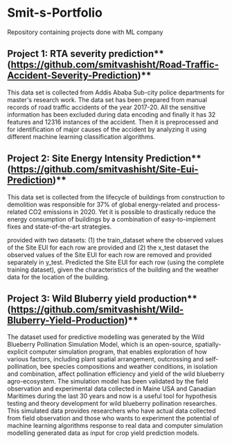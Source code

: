 # Smit-s-Portfolio
Repository containing projects done with ML company

## Project 1: RTA severity prediction**(https://github.com/smitvashisht/Road-Traffic-Accident-Severity-Prediction)**

This data set is collected from Addis Ababa Sub-city police departments for master's research work. The data set has been prepared from manual records of road traffic accidents of the year 2017-20. All the sensitive information has been excluded during data encoding and finally it has 32 features and 12316 instances of the accident. Then it is preprocessed and for identification of major causes of the accident by analyzing it using different machine learning classification algorithms. 


## Project 2: Site Energy Intensity Prediction**(https://github.com/smitvashisht/Site-Eui-Prediction)**

This data set is collected from the lifecycle of buildings from construction to demolition was responsible for 37% of global energy-related and process-related CO2 emissions in 2020. Yet it is possible to drastically reduce the energy consumption of buildings by a combination of easy-to-implement fixes and state-of-the-art strategies.

provided with two datasets: (1) the train_dataset where the observed values of the Site EUI for each row are provided and (2) the x_test dataset the observed values of the Site EUI for each row are removed and provided separately in y_test. Predicted the Site EUI for each row (using the complete training dataset), given the characteristics of the building and the weather data for the location of the building.


## Project 3: Wild Bluberry yield production**(https://github.com/smitvashisht/Wild-Bluberry-Yield-Production)**

The dataset used for predictive modelling was generated by the Wild Blueberry Pollination Simulation Model, which is an open-source, spatially-explicit computer simulation program, that enables exploration of how various factors, including plant spatial arrangement, outcrossing and self-pollination, bee species compositions and weather conditions, in isolation and combination, affect pollination efficiency and yield of the wild blueberry agro-ecosystem. The simulation model has been validated by the field observation and experimental data collected in Maine USA and Canadian Maritimes during the last 30 years and now is a useful tool for hypothesis testing and theory development for wild blueberry pollination researches. This simulated data provides researchers who have actual data collected from field observation and those who wants to experiment the potential of machine learning algorithms response to real data and computer simulation modelling generated data as input for crop yield prediction models.
